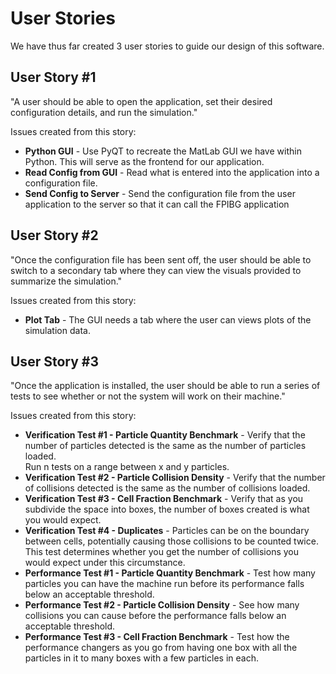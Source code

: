 # User Stories

We have thus far created 3 user stories to guide our design of this software.


## User Story #1

"A user should be able to open the application, set their desired configuration details, and run the simulation."

Issues created from this story:
* **Python GUI** - Use PyQT to recreate the MatLab GUI we have within Python. This will serve as the frontend for our application.
* **Read Config from GUI** - Read what is entered into the application into a configuration file.
* **Send Config to Server** - Send the configuration file from the user application to the server so that it can call the FPIBG application

## User Story #2

"Once the configuration file has been sent off, the user should be able to switch to a secondary tab where they can view the visuals provided to summarize the simulation."

Issues created from this story:
* **Plot Tab** - The GUI needs a tab where the user can views plots of the simulation data.

## User Story #3

"Once the application is installed, the user should be able to run a series of tests to see whether or not the system will work on their machine."

Issues created from this story:
* **Verification Test #1 - Particle Quantity Benchmark** - Verify that the number of particles detected is the same as the number of particles loaded.  
Run n tests on a range between x and y particles.
* **Verification Test #2 - Particle Collision Density** - Verify that the number of collisions detected is the same as the number of collisions loaded.
* **Verification Test #3 - Cell Fraction Benchmark** - Verify that as you subdivide the space into boxes, the number of boxes created is what you would expect.
* **Verification Test #4 - Duplicates** - Particles can be on the boundary between cells, potentially causing those collisions to be counted twice. This test determines whether you get the number of collisions you would expect under this circumstance.
* **Performance Test #1 - Particle Quantity Benchmark** - Test how many particles you can have the machine run before its performance falls below an acceptable threshold.
* **Performance Test #2 - Particle Collision Density** - See how many collisions you can cause before the performance falls below an acceptable threshold.
* **Performance Test #3 - Cell Fraction Benchmark** - Test how the performance changers as you go from having one box with all the particles in it to many boxes with a few particles in each.